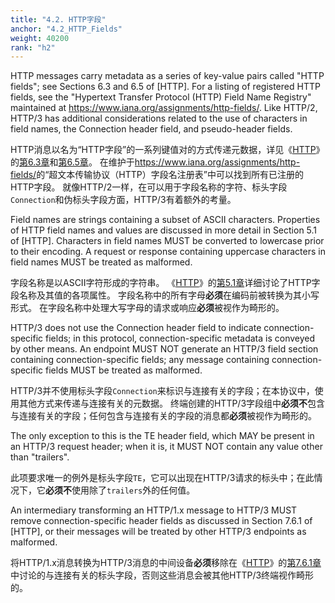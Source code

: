 ```yaml
---
title: "4.2. HTTP字段"
anchor: "4.2_HTTP_Fields"
weight: 40200
rank: "h2"
---
```


HTTP messages carry metadata as a series of key-value pairs called "HTTP fields"; see Sections 6.3 and 6.5 of [HTTP]. For a listing of registered HTTP fields, see the "Hypertext Transfer Protocol (HTTP) Field Name Registry" maintained at <https://www.iana.org/assignments/http-fields/>. Like HTTP/2, HTTP/3 has additional considerations related to the use of characters in field names, the Connection header field, and pseudo-header fields.

HTTP消息以名为“HTTP字段”的一系列键值对的方式传递元数据，详见《[HTTP]()》的[第6.3章]()和[第6.5章]()。
在维护于<https://www.iana.org/assignments/http-fields/>的“超文本传输协议（HTTP）字段名注册表”中可以找到所有已注册的HTTP字段。
就像HTTP/2一样，在可以用于字段名称的字符、标头字段`Connection`和伪标头字段方面，HTTP/3有着额外的考量。

Field names are strings containing a subset of ASCII characters. Properties of HTTP field names and values are discussed in more detail in Section 5.1 of [HTTP]. Characters in field names MUST be converted to lowercase prior to their encoding. A request or response containing uppercase characters in field names MUST be treated as malformed.

字段名称是以ASCII字符形成的字符串。
《[HTTP]()》的[第5.1章]()详细讨论了HTTP字段名称及其值的各项属性。
字段名称中的所有字母**必须**在编码前被转换为其小写形式。
在字段名称中处理大写字母的请求或响应**必须**被视作为畸形的。

HTTP/3 does not use the Connection header field to indicate connection-specific fields; in this protocol, connection-specific metadata is conveyed by other means. An endpoint MUST NOT generate an HTTP/3 field section containing connection-specific fields; any message containing connection-specific fields MUST be treated as malformed.

HTTP/3并不使用标头字段`Connection`来标识与连接有关的字段；在本协议中，使用其他方式来传递与连接有关的元数据。
终端创建的HTTP/3字段组中**必须不**包含与连接有关的字段；任何包含与连接有关的字段的消息都**必须**被视作为畸形的。

The only exception to this is the TE header field, which MAY be present in an HTTP/3 request header; when it is, it MUST NOT contain any value other than "trailers".

此项要求唯一的例外是标头字段`TE`，它可以出现在HTTP/3请求的标头中；在此情况下，它**必须不**使用除了`trailers`外的任何值。

An intermediary transforming an HTTP/1.x message to HTTP/3 MUST remove connection-specific header fields as discussed in Section 7.6.1 of [HTTP], or their messages will be treated by other HTTP/3 endpoints as malformed.

将HTTP/1.x消息转换为HTTP/3消息的中间设备**必须**移除在《[HTTP]()》的[第7.6.1章]()中讨论的与连接有关的标头字段，否则这些消息会被其他HTTP/3终端视作畸形的。
